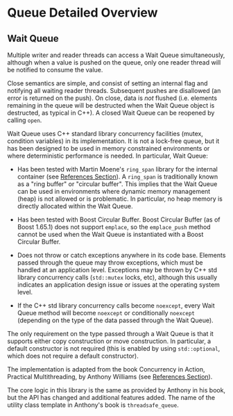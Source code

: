 # Queue Detailed Overview

## Wait Queue

Multiple writer and reader threads can access a Wait Queue simultaneously, although when a value is pushed on the queue, only one reader thread will be notified to consume the value.

Close semantics are simple, and consist of setting an internal flag and notifying all waiting reader threads. Subsequent pushes are disallowed (an error is returned on the push). On close, data is *not* flushed (i.e. elements remaining in the queue will be destructed when the Wait Queue object is destructed, as typical in C++). A closed Wait Queue can be reopened by calling `open`.

Wait Queue uses C++ standard library concurrency facilities (mutex, condition variables) in its implementation. It is not a lock-free queue, but it has been designed to be used in memory constrained environments or where deterministic performance is needed. In particular, Wait Queue:

- Has been tested with Martin Moene's `ring_span` library for the internal container (see [References Section](../README.md#references)). A `ring_span` is traditionally known as a "ring buffer" or "circular buffer". This implies that the Wait Queue can be used in environments where dynamic memory management (heap) is not allowed or is problematic. In particular, no heap memory is directly allocated within the Wait Queue.

- Has been tested with Boost Circular Buffer. Boost Circular Buffer (as of Boost 1.65.1) does not support `emplace`, so the `emplace_push` method cannot be used when the Wait Queue is instantiated with a Boost Circular Buffer. 

- Does not throw or catch exceptions anywhere in its code base. Elements passed through the queue may throw exceptions, which must be handled at an application level. Exceptions may be thrown by C++ std library concurrency calls (`std::mutex` locks, etc), although this usually indicates an application design issue or issues at the operating system level.

- If the C++ std library concurrency calls become `noexcept`, every Wait Queue method will become `noexcept` or conditionally `noexcept` (depending on the type of the data passed through the Wait Queue).

The only requirement on the type passed through a Wait Queue is that it supports either copy construction or move construction. In particular, a default constructor is not required (this is enabled by using `std::optional`, which does not require a default constructor).

The implementation is adapted from the book Concurrency in Action, Practical Multithreading, by Anthony Williams (see [References Section](../README.md#references)). 

The core logic in this library is the same as provided by Anthony in his book, but the API has changed and additional features added. The name of the utility class template in Anthony's book is `threadsafe_queue`.


